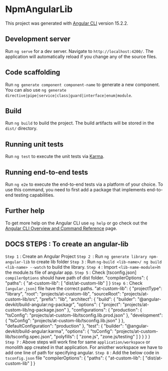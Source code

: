 # NpmAngularLib

This project was generated with [Angular CLI](https://github.com/angular/angular-cli) version 15.2.2.

## Development server

Run `ng serve` for a dev server. Navigate to `http://localhost:4200/`. The application will automatically reload if you change any of the source files.

## Code scaffolding

Run `ng generate component component-name` to generate a new component. You can also use `ng generate directive|pipe|service|class|guard|interface|enum|module`.

## Build

Run `ng build` to build the project. The build artifacts will be stored in the `dist/` directory.

## Running unit tests

Run `ng test` to execute the unit tests via [Karma](https://karma-runner.github.io).

## Running end-to-end tests

Run `ng e2e` to execute the end-to-end tests via a platform of your choice. To use this command, you need to first add a package that implements end-to-end testing capabilities.

## Further help

To get more help on the Angular CLI use `ng help` or go check out the [Angular CLI Overview and Command Reference](https://angular.io/cli) page.

## DOCS STEPS : To create an angular-lib

`Step 1` : Create an Angular Project
`Step 2 `: Run `ng generate library npm-angular-lib` to create lib folder
`Step 3` : Run `ng-build <lib-name>/ ng build <lib-name> --watch` to build the library.
`Step 4` : Import `<lib-name-module>`in the module.ts file of angular app.
`Step 5` : Check [tsconfig.json] `compilerOptions` should have path of dist folder.
            "compilerOptions": {
                "paths": {
                "at-custom-lib": [
                    "dist/at-custom-lib"
                ]
                } 
`Step 6` : Check `[angular.json]` file have the correct paths.
"at-custom-lib": {
      "projectType": "library",
      "root": "projects/at-custom-lib",
      "sourceRoot": "projects/at-custom-lib/src",
      "prefix": "lib",
      "architect": {
        "build": {
          "builder": "@angular-devkit/build-angular:ng-packagr",
          "options": {
            "project": "projects/at-custom-lib/ng-package.json"
          },
          "configurations": {
            "production": {
              "tsConfig": "projects/at-custom-lib/tsconfig.lib.prod.json"
            },
            "development": {
              "tsConfig": "projects/at-custom-lib/tsconfig.lib.json"
            }
          },
          "defaultConfiguration": "production"
        },
        "test": {
          "builder": "@angular-devkit/build-angular:karma",
          "options": {
            "tsConfig": "projects/at-custom-lib/tsconfig.spec.json",
            "polyfills": [
              "zone.js",
              "zone.js/testing"
            ]
          }
        }
      }
    }  
`Step 7` : Above steps will work fine for same `application/workspace` or monolith app created in that application. For aniother workspace we have to add one line of path for specifying angular.
`Step 8` : Add the below code in `tsconfig.json` file
"compilerOptions": {
                "paths": {
                "at-custom-lib": [
                    "dist/at-custom-lib"
                ]
                }                   
